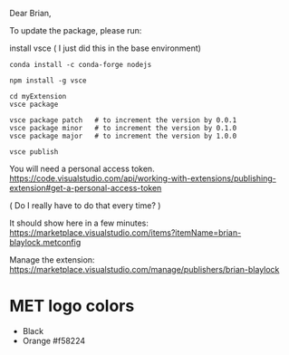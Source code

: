 Dear Brian,

To update the package, please run:

install vsce ( I just did this in the base environment)

```
conda install -c conda-forge nodejs

npm install -g vsce

cd myExtension
vsce package

vsce package patch   # to increment the version by 0.0.1
vsce package minor   # to increment the version by 0.1.0
vsce package major   # to increment the version by 1.0.0

vsce publish
```

You will need a personal access token.
https://code.visualstudio.com/api/working-with-extensions/publishing-extension#get-a-personal-access-token

( Do I really have to do that every time? )

It should show here in a few minutes:
https://marketplace.visualstudio.com/items?itemName=brian-blaylock.metconfig

Manage the extension: https://marketplace.visualstudio.com/manage/publishers/brian-blaylock


# MET logo colors
- Black
- Orange #f58224
